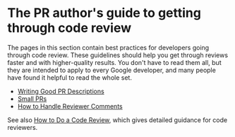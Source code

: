 # The PR author's guide to getting through code review

The pages in this section contain best practices for developers going through
code review. These guidelines should help you get through reviews faster and
with higher-quality results. You don't have to read them all, but they are
intended to apply to every Google developer, and many people have found it
helpful to read the whole set.

-   [Writing Good PR Descriptions](cl-descriptions.md)
-   [Small PRs](small-PRs.md)
-   [How to Handle Reviewer Comments](handling-comments.md)

See also [How to Do a Code Review](../reviewer/index.md), which gives detailed
guidance for code reviewers.
